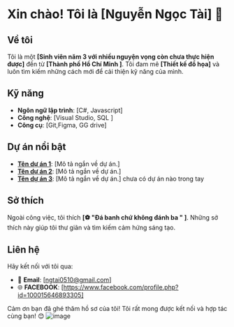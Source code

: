 # Xin chào! Tôi là [Nguyễn Ngọc Tài] 👋

## Về tôi

Tôi là một **[Sinh viên năm 3 với nhiều nguyện vọng còn chưa thực hiện được]** đến từ **[Thành phố Hồ Chí Minh ]**. Tôi đam mê **[Thiết kế đồ họa]** và luôn tìm kiếm những cách mới để cải thiện kỹ năng của mình.

## Kỹ năng

- **Ngôn ngữ lập trình**: [C#, Javascript]
- **Công nghệ**: [Visual Studio, SQL ]
- **Công cụ**: [Git,Figma, GG drive]

## Dự án nổi bật

- **[Tên dự án 1](link-to-project-1)**: [Mô tả ngắn về dự án.]
- **[Tên dự án 2](link-to-project-2)**: [Mô tả ngắn về dự án.]
- **[Tên dự án 3](link-to-project-3)**: [Mô tả ngắn về dự án.]
    chưa có dự án nào trong tay

## Sở thích

Ngoài công việc, tôi thích **[⚽ "Đá banh chứ không đánh ba " ]**. Những sở thích này giúp tôi thư giãn và tìm kiếm cảm hứng sáng tạo.

## Liên hệ

Hãy kết nối với tôi qua:

- 📧 **Email**: [ngtai0510@gmail.com]
- 🌐 **FACEBOOK**: [https://www.facebook.com/profile.php?id=100015646893305]

Cảm ơn bạn đã ghé thăm hồ sơ của tôi! Tôi rất mong được kết nối và hợp tác cùng bạn! 😊
![image](https://github.com/user-attachments/assets/fc278572-7011-4bf8-bb22-0376d66b56cd)
